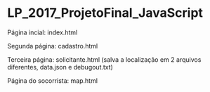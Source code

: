 # LP_2017_ProjetoFinal_JavaScript

Página incial: index.html 

Segunda página: cadastro.html

Terceira página: solicitante.html (salva a localização em 2 arquivos diferentes, data.json e debugout.txt)

Página do socorrista: map.html
